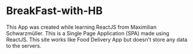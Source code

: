 # BreakFast-with-HB
This App was created while learning ReactJS from Maximilian Schwarzmüller.
This is a Single Page Application (SPA) made using ReactJS.
This site works like Food Delivery App but doesn't store any data to the servers.
